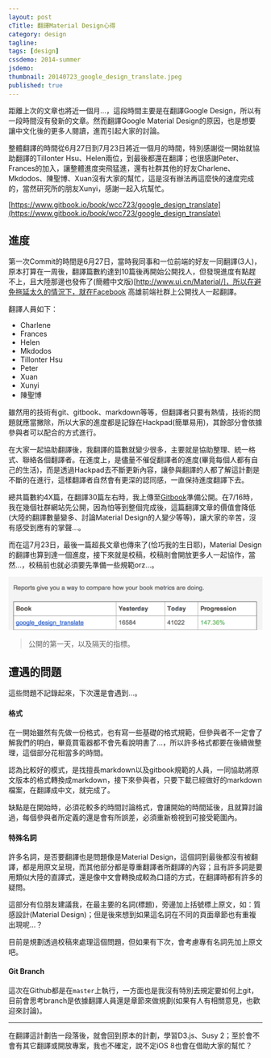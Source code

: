 ```yaml
---
layout: post
cTitle: 翻譯Material Design心得
category: design
tagline: 
tags: [design]
cssdemo: 2014-summer
jsdemo: 
thumbnail: 20140723_google_design_translate.jpeg
published: true
---
```


距離上次的文章也將近一個月...，這段時間主要是在翻譯Google Design，所以有一段時間沒有發新的文章。然而翻譯Google Material Design的原因，也是想要讓中文化後的更多人閱讀，進而引起大家的討論。

整體翻譯的時間從6月27日到7月23日將近一個月的時間，特別感謝從一開始就協助翻譯的Tillonter Hsu、Helen兩位，到最後都還在翻譯；也很感謝Peter、Frances的加入，讓整體進度突飛猛進，還有社群其他的好友Charlene、Mkdodos、陳聖博、Xuan沒有大家的幫忙，這是沒有辦法再這麼快的速度完成的，當然研究所的朋友Xunyi，感謝一起入坑幫忙。



[https://www.gitbook.io/book/wcc723/google_design_translate](https://www.gitbook.io/book/wcc723/google_design_translate)

<!-- more -->

## 進度

第一次Commit的時間是6月27日，當時我同事和一位前端的好友一同翻譯(3人)，原本打算在一周後，翻譯篇數約達到10篇後再開始公開找人，但發現進度有點趕不上，且大陸那邊也發佈了(簡體中文版)[http://www.ui.cn/Material/]，所以在避免拖延太久的情況下，就在Facebook 高雄前端社群上公開找人一起翻譯。

翻譯人員如下：

- Charlene
- Frances
- Helen
- Mkdodos
- Tillonter Hsu
- Peter
- Xuan
- Xunyi
- 陳聖博

雖然用的技術有git、gitbook、markdown等等，但翻譯者只要有熱情，技術的問題就應當撇除，所以大家的進度都是記錄在Hackpad(簡單易用)，其餘部分會依據參與者可以配合的方式進行。

在大家一起協助翻譯後，我翻譯的篇數就變少很多，主要就是協助整理、統一格式、聯絡各個翻譯者。在進度上，是儘量不催促翻譯者的進度(畢竟每個人都有自己的生活)，而是透過Hackpad去不斷更新內容，讓參與翻譯的人都了解這計劃是不斷的在進行，這樣翻譯者自然會有更深的認同感，一直保持進度翻譯下去。

總共篇數約4X篇，在翻譯30篇左右時，我上傳至[Gitbook](https://www.gitbook.io/book/wcc723/google_design_translate/activity)準備公開。在7/16時，我在幾個社群網站先公開，因為怕等到整個完成後，這篇翻譯文章的價值會降低(大陸的翻譯數量變多、討論Material Design的人變少等等)，讓大家的辛苦，沒有感受到應有的掌聲...。

而在這7月23日，最後一篇超長文章也傳來了(恰巧我的生日耶)，Material Design的翻譯也算到達一個進度，接下來就是校稿，校稿則會開放更多人一起協作，當然...，校稿前也就必須要先準備一些規範orz...。

![](/images/20140723_screen_shot1.png)

> 公開的第一天，以及隔天的指標。

## 遭遇的問題

這些問題不記錄起來，下次還是會遇到...。

#### 格式

在一開始雖然有先做一份格式，也有寫一些基礎的格式規範，但參與者不一定會了解我們的明白，畢竟買電器都不會先看說明書了...，所以許多格式都要在後續做整理，這個部分花相當多的時間。

認為比較好的模式，是找擅長markdown以及gitbook規範的人員，一同協助將原文版本的格式轉換成markdown，接下來參與者，只要下載已經做好的markdown檔案，在翻譯成中文，就完成了。

缺點是在開始時，必須花較多的時間討論格式，會讓開始的時間延後，且就算討論過，每個參與者所定義的還是會有所誤差，必須重新檢視到可接受範圍內。

#### 特殊名詞

許多名詞，是否要翻譯也是問題像是Material Design，這個詞到最後都沒有被翻譯，都是用原文呈現，而其他部分都是尊重翻譯者所翻譯的內容；且有許多詞是要用類似大陸的直譯式，還是像中文會轉換成較為口語的方式，在翻譯時都有許多的疑問。

這部分有位朋友建議我，在最主要的名詞(標題)，旁邊加上括號標上原文，如：質感設計(Material Design)；但是後來想到如果這名詞在不同的頁面章節也有重複出現呢...？

目前是規劃透過校稿來處理這個問題，但如果有下次，會考慮專有名詞先加上原文吧。

#### Git Branch

這次在Github都是在`master`上執行，一方面也是我沒有特別去規定要如何上git，目前會思考branch是依據翻譯人員還是章節來做規劃(如果有人有相關意見，也歡迎來討論)。

----

在翻譯這計劃告一段落後，就會回到原本的計劃，學習D3.js、Susy 2；至於會不會有其它翻譯或開放專案，我也不確定，說不定iOS 8也會在借助大家的幫忙？



